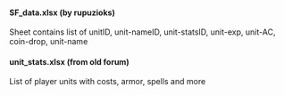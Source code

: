 #### SF_data.xlsx (by rupuzioks)
Sheet contains list of unitID, unit-nameID, unit-statsID, unit-exp, unit-AC, coin-drop, unit-name

#### unit_stats.xlsx (from old forum)
List of player units with costs, armor, spells and more

